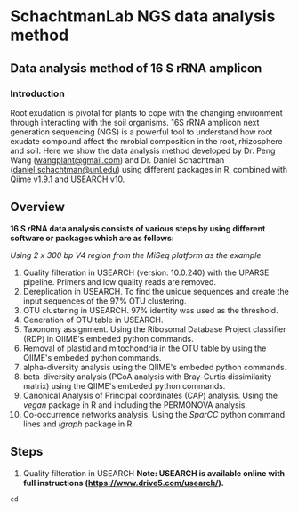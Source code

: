 # SchachtmanLab NGS data analysis method

## Data analysis method of 16 S rRNA amplicon
### Introduction
Root exudation is pivotal for plants to cope with the changing environment through interacting with the soil organisms. 16S rRNA amplicon next generation sequencing (NGS) is a powerful tool to understand how root exudate compound affect the mrobial composition in the root, rhizosphere and soil. Here we show the data analysis method developed by Dr. Peng Wang (wangplant@gmail.com) and Dr. Daniel Schachtman (daniel.schachtman@unl.edu) using different packages in R, combined with Qiime v1.9.1 and USEARCH v10. 

## Overview

**16 S rRNA data analysis consists of various steps by using different software or packages which are as follows:**

*Using 2 x 300 bp V4 region from the MiSeq platform as the example*

1. Quality filteration in USEARCH (version: 10.0.240) with the UPARSE pipeline. Primers and low quality reads are removed.
2. Dereplication in USEARCH. To find the unique sequences and create the input sequences of the 97% OTU clustering.
3. OTU clustering in USEARCH. 97% identity was used as the threshold.
4. Generation of OTU table in USEARCH.
5. Taxonomy assignment. Using the Ribosomal Database Project classifier (RDP) in QIIME's embeded python commands.
6. Removal of plastid and mitochondria in the OTU table by using the QIIME's embeded python commands.
7. alpha-diversity analysis using the QIIME's embeded python commands.
8. beta-diversity analysis (PCoA analysis with Bray-Curtis dissimilarity matrix) using the QIIME's embeded python commands.
9. Canonical Analysis of Principal coordinates (CAP) analysis. Using the *vegan* package in R and including the PERMONOVA analysis.
10. Co-occurrence networks analysis. Using the *SparCC* python command lines and *igraph* package in R. 


## Steps

1. Quality filteration in USEARCH
**Note: USEARCH is available online with full instructions (https://www.drive5.com/usearch/).**




```
cd 
```
